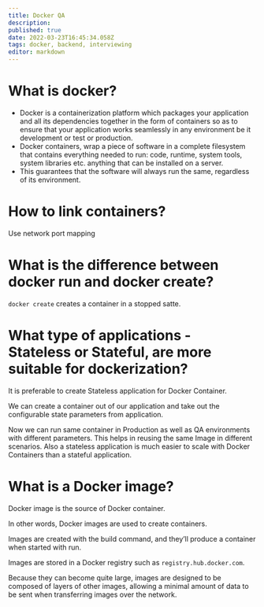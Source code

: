 ```yaml
---
title: Docker QA
description: 
published: true
date: 2022-03-23T16:45:34.058Z
tags: docker, backend, interviewing
editor: markdown
---
```


# What is docker?
- Docker is a containerization platform which packages your application and all its dependencies together in the form of containers so as to ensure that your application works seamlessly in any environment be it development or test or production.
- Docker containers, wrap a piece of software in a complete filesystem that contains everything needed to run: code, runtime, system tools, system libraries etc. anything that can be installed on a server.
- This guarantees that the software will always run the same, regardless of its environment.

# How to link containers?
Use network port mapping

# What is the difference between docker run and docker create?
`docker create` creates a container in a stopped satte.

# What type of applications - Stateless or Stateful, are more suitable for dockerization?
It is preferable to create Stateless application for Docker Container. 

We can create a container out of our application and take out the configurable state parameters from application. 

Now we can run same container in Production as well as QA environments with different parameters. This helps in reusing the same Image in different scenarios. Also a stateless application is much easier to scale with Docker Containers than a stateful application.

# What is a Docker image?
Docker image is the source of Docker container. 

In other words, Docker images are used to create containers. 

Images are created with the build command, and they’ll produce a container when started with run. 

Images are stored in a Docker registry such as `registry.hub.docker.com`. 

Because they can become quite large, images are designed to be composed of layers of other images, allowing a minimal amount of data to be sent when transferring images over the network.
